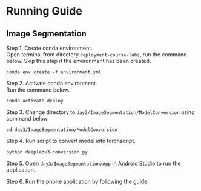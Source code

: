 # Running Guide
## Image Segmentation
Step 1. Create conda environment.\
Open terminal from directory `deployment-course-labs`, run the command below. Skip this step if the environment
has been created.
```
conda env create -f environment.yml
```

Step 2. Activate conda environment.\
Run the command below.
```
conda activate deploy
```

Step 3. Change directory to `day3/ImageSegmentation/ModelConversion` using command below.
```
cd day3/ImageSegmentation/ModelConversion
```

Step 4. Run script to convert model into torchscript.
```
python deeplabv3-conversion.py
```

Step 5. Open `day3/ImageSegmentation/App` in Android Studio to run the application.

Step 6. Run the phone application by following the [guide](../README.md#application-running)